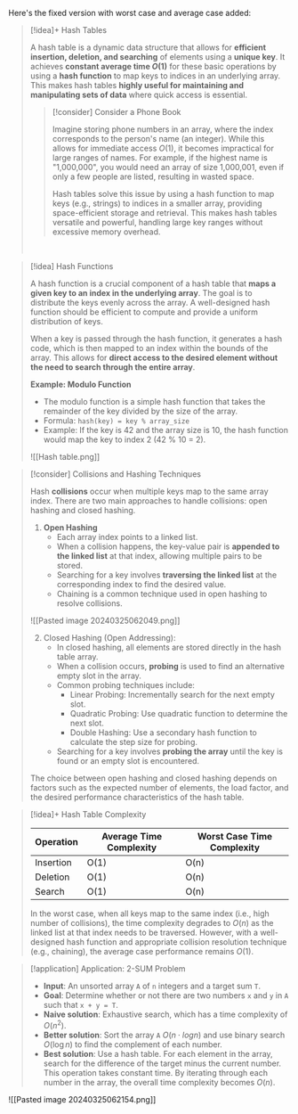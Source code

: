 Here's the fixed version with worst case and average case added:

> [!idea]+ Hash Tables
> 
> A hash table is a dynamic data structure that allows for **efficient insertion, deletion, and searching** of elements using a **unique key**. It achieves **constant average time $O(1)$** for these basic operations by using a **hash function** to map keys to indices in an underlying array. This makes hash tables **highly useful for maintaining and manipulating sets of data** where quick access is essential.
>
>
> > [!consider] Consider a Phone Book
> >
> > Imagine storing phone numbers in an array, where the index corresponds to the person's name (an integer). While this allows for immediate access $O(1)$, it becomes impractical for large ranges of names. For example, if the highest name is "1,000,000", you would need an array of size 1,000,001, even if only a few people are listed, resulting in wasted space.
> >
> > Hash tables solve this issue by using a hash function to map keys (e.g., strings) to indices in a smaller array, providing space-efficient storage and retrieval. This makes hash tables versatile and powerful, handling large key ranges without excessive memory overhead.
>
> <br>

> [!idea] Hash Functions
>
> A hash function is a crucial component of a hash table that **maps a given key to an index in the underlying array**. The goal is to distribute the keys evenly across the array. A well-designed hash function should be efficient to compute and provide a uniform distribution of keys.
>
> When a key is passed through the hash function, it generates a hash code, which is then mapped to an index within the bounds of the array. This allows for **direct access to the desired element without the need to search through the entire array**.
>
> **Example: Modulo Function**
>
> - The modulo function is a simple hash function that takes the remainder of the key divided by the size of the array.
> - Formula: `hash(key) = key % array_size`
> - Example: If the key is 42 and the array size is 10, the hash function would map the key to index 2 (42 % 10 = 2).
> 
> ![[Hash table.png]]


> [!consider] Collisions and Hashing Techniques
>
> Hash **collisions** occur when multiple keys map to the same array index. There are two main approaches to handle collisions: open hashing and closed hashing.
>
> 1. **Open Hashing**
>    - Each array index points to a linked list.
>    - When a collision happens, the key-value pair is **appended to the linked list** at that index, allowing multiple pairs to be stored.
>    - Searching for a key involves **traversing the linked list** at the corresponding index to find the desired value.
>    - Chaining is a common technique used in open hashing to resolve collisions.
>
>![[Pasted image 20240325062049.png]]
>
> 2. Closed Hashing (Open Addressing):
>    - In closed hashing, all elements are stored directly in the hash table array.
>    - When a collision occurs, **probing** is used to find an alternative empty slot in the array.
>    - Common probing techniques include:
>      - Linear Probing: Incrementally search for the next empty slot.
>      - Quadratic Probing: Use quadratic function to determine the next slot.
>      - Double Hashing: Use a secondary hash function to calculate the step size for probing.
>    - Searching for a key involves **probing the array** until the key is found or an empty slot is encountered.
>
> The choice between open hashing and closed hashing depends on factors such as the expected number of elements, the load factor, and the desired performance characteristics of the hash table.

 > [!idea]+ Hash Table Complexity
 > 
> | Operation | Average Time Complexity | Worst Case Time Complexity |
> |-----------|-------------------------|----------------------------|
> | Insertion | O(1)                    | O(n)                       |
> | Deletion  | O(1)                    | O(n)                       |
> | Search    | O(1)                    | O(n)                       |
>
> In the worst case, when all keys map to the same index (i.e., high number of collisions), the time complexity degrades to $O(n)$ as the linked list at that index needs to be traversed. However, with a well-designed hash function and appropriate collision resolution technique (e.g., chaining), the average case performance remains $O(1)$.

> [!application] Application: 2-SUM Problem
>
> - **Input**: An unsorted array `A` of `n` integers and a target sum `T`.
> - **Goal**: Determine whether or not there are two numbers `x` and `y` in `A` such that `x + y = T`.
> - **Naive solution**: Exhaustive search, which has a time complexity of $O(n^2)$.
> - **Better solution**: Sort the array `A` $O(n \cdot log n)$ and use binary search $O(\log n)$ to find the complement of each number.
> - **Best solution**: Use a hash table. For each element in the array, search for the difference of the target minus the current number. This operation takes constant time. By iterating through each number in the array, the overall time complexity becomes $O(n)$.


![[Pasted image 20240325062154.png]]

